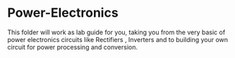 # Power-Electronics
This folder will work as lab guide for you, taking you from the very basic of power electronics circuits like Rectifiers , Inverters and to building your own circuit for power processing and conversion.
